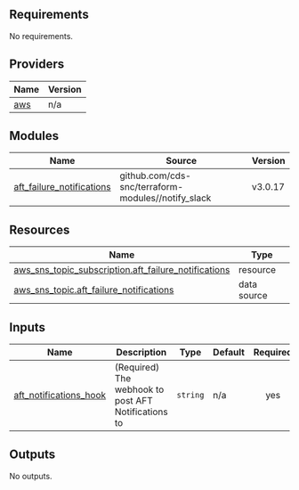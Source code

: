 ## Requirements

No requirements.

## Providers

| Name | Version |
|------|---------|
| <a name="provider_aws"></a> [aws](#provider\_aws) | n/a |

## Modules

| Name | Source | Version |
|------|--------|---------|
| <a name="module_aft_failure_notifications"></a> [aft\_failure\_notifications](#module\_aft\_failure\_notifications) | github.com/cds-snc/terraform-modules//notify_slack | v3.0.17 |

## Resources

| Name | Type |
|------|------|
| [aws_sns_topic_subscription.aft_failure_notifications](https://registry.terraform.io/providers/hashicorp/aws/latest/docs/resources/sns_topic_subscription) | resource |
| [aws_sns_topic.aft_failure_notifications](https://registry.terraform.io/providers/hashicorp/aws/latest/docs/data-sources/sns_topic) | data source |

## Inputs

| Name | Description | Type | Default | Required |
|------|-------------|------|---------|:--------:|
| <a name="input_aft_notifications_hook"></a> [aft\_notifications\_hook](#input\_aft\_notifications\_hook) | (Required) The webhook to post AFT Notifications to | `string` | n/a | yes |

## Outputs

No outputs.
